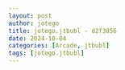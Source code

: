 ```yaml
---
layout: post
author: jotego
title: jotego.jtbubl - d2f3856
date: 2024-10-04
categories: [Arcade, jtbubl]
tags: [jotego.jtbubl]
---
```


